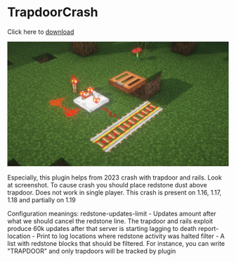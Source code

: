 # TrapdoorCrash

Click here to [download](https://github.com/piRrevreS/TrapdoorCrashFix/releases/download/1.0/TrapdoorCrashFix.jar)

<img src="https://github.com/piRrevreS/TrapdoorCrashFix/blob/main/img/0debf7a98319fa9c57afc599ab7a5055c01f8513.png" />

Especially, this plugin helps from 2023 crash with trapdoor and rails. Look at screenshot. To cause crash you should place redstone dust above trapdoor. Does not work in single player.
This crash is present on 1.16, 1.17, 1.18 and partially on 1.19

Configuration meanings:
redstone-updates-limit - Updates amount after what we should cancel the redstone line. The trapdoor and rails exploit produce 60k updates after that server is starting lagging to death
report-location - Print to log locations where redstone activity was halted
filter - A list with redstone blocks that should be filtered. For instance, you can write "TRAPDOOR" and only trapdoors will be tracked by plugin
